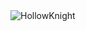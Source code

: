<img alt="HollowKnight" src="https://github-production-user-asset-6210df.s3.amazonaws.com/147923620/278843259-78fe32e6-8a75-4c46-8f54-edacffd161f7.gif" align="center"  />
